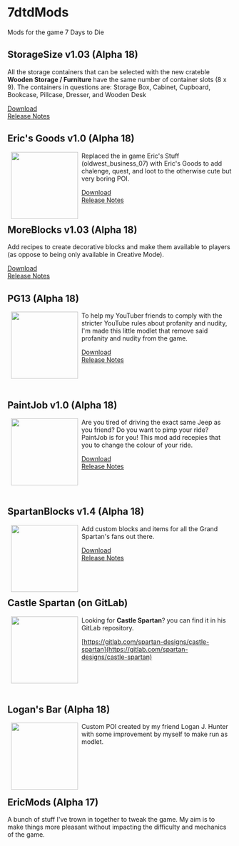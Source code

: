 7dtdMods
========
Mods for the game 7 Days to Die

StorageSize v1.03 (Alpha 18)
----------------------------

All the storage containers that can be selected with the new crateble **Wooden Storage / Furniture** have the same number of container slots (8 x 9). The containers in questions are: Storage Box, Cabinet, Cupboard, Bookcase, Pillcase, Dresser, and Wooden Desk

[Download](https://github.com/Laotseu/7dtdMods/releases/download/StorageSize_v1.03/StorageSize_v1.03.zip)<br />
[Release Notes](https://github.com/Laotseu/7dtdMods/releases/tag/StorageSize_v1.03)

Eric's Goods v1.0 (Alpha 18)
----------------------------

<img align="left" width="150" height="150" hspace="8" src="https://raw.githubusercontent.com/Laotseu/7dtdMods/master/EricsGoods/Prefabs/EricsGoods.jpg" />Replaced the in game Eric's Stuff (oldwest_business_07) with Eric's Goods to add chalenge, quest, and loot to the otherwise cute but very boring POI.

[Download](https://github.com/Laotseu/7dtdMods/releases/download/EricsGoods_v1.0/EricsGoods_v1.0.zip)<br />
[Release Notes](https://github.com/Laotseu/7dtdMods/releases/tag/EricsGoods_v1.0)<br /><br />

MoreBlocks v1.03 (Alpha 18)
---------------------------

Add recipes to create decorative blocks and make them available to players (as oppose to being only available in Creative Mode).

[Download](https://github.com/Laotseu/7dtdMods/releases/download/MoreBlocks_v1.03/MoreBlocks_v1.03.zip)<br />
[Release Notes](https://github.com/Laotseu/7dtdMods/releases/tag/MoreBlocks_v1.03)

PG13 (Alpha 18)
---------------

<img align="left" width="150" height="150" hspace="8" src="https://raw.githubusercontent.com/Laotseu/7dtdMods/master/PG13/PG13.png" />

To help my YouTuber friends to comply with the stricter YouTube rules about profanity and nudity, I'm made this little 
modlet that remove said profanity and nudity from the game.

[Download](https://github.com/Laotseu/7dtdMods/releases/download/PG13_v1.0/PG13_v1.0.zip)<br />
[Release Notes](https://github.com/Laotseu/7dtdMods/releases/tag/PG13_v1.0)<br /><br /><br /><br />

PaintJob v1.0 (Alpha 18)
------------------------

<img align="left" width="150" height="150" hspace="8" src="https://github.com/Laotseu/7dtdMods/blob/master/PaintJob/PaintJob.png" />
Are you tired of driving the exact same Jeep as you friend? Do you want to pimp your ride? PaintJob is for you! This mod add recepies that you to change the colour of your ride.<br />

[Download](https://github.com/Laotseu/7dtdMods/releases/download/PaintJob_v1.0/PaintJob_v1.0.zip)<br />
[Release Notes](https://github.com/Laotseu/7dtdMods/releases/tag/PaintJob_v1.0)<br /><br /><br /><br />

SpartanBlocks v1.4 (Alpha 18)
-----------------------------

<img align="left" width="150" height="150" hspace="8" src="https://raw.githubusercontent.com/Laotseu/7dtdMods/master/SpartanBlocks/SpartanBlocks.jpg" />
Add custom blocks and items for all the Grand Spartan's fans out there.<br />

[Download](https://github.com/Laotseu/7dtdMods/releases/download/SpartanBlocks_v1.4/SpartanBlocks_v1.4.zip)<br />
[Release Notes](https://github.com/Laotseu/7dtdMods/releases/tag/SpartanBlocks_v1.4)<br /><br /><br /><br />

Castle Spartan (on GitLab)
--------------------------

<img align="left" width="150" height="150" hspace="8" src="https://gitlab.com/spartan-designs/castle-spartan/-/raw/master/Mods/CastleSpartan/Prefabs/CastleSpartan_v3.jpg" />Looking for **Castle Spartan**? you can find it in his GitLab repository.

[https://gitlab.com/spartan-designs/castle-spartan](https://gitlab.com/spartan-designs/castle-spartan)<br /><br /><br /><br /><br />

Logan's Bar (Alpha 18)
----------------------

<img align="left" width="150" height="150" hspace="8" src="https://raw.githubusercontent.com/Laotseu/7dtdMods/master/LogansBar/Prefabs/logans_bar.jpg" />Custom POI created by my friend Logan J. Hunter with some improvement by myself to make run as modlet.<br/><br /><br /><br /><br /><br />

EricMods (Alpha 17)
-------------------

A bunch of stuff I've trown in together to tweak the game. My aim is to make things more pleasant without impacting the difficulty and mechanics of the game.

